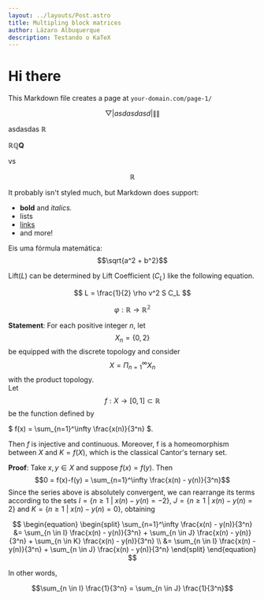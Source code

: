 ```yaml
---
layout: ../layouts/Post.astro
title: Multipling block matrices
author: Lázaro Albuquerque
description: Testando o KaTeX
---
```


# Hi there

This Markdown file creates a page at `your-domain.com/page-1/`

$$\bigtriangledown \left| asdasdasd \right| \left\|  \right\|  $$

asdasdas $\mathbb{R}$

$\mathbb{R} \mathbb{Q} \mathbf{Q}$

vs

$$
\mathbb{R}
$$

It probably isn't styled much, but Markdown does support:

- **bold** and _italics._
- lists
- [links](https://astro.build)
- and more!

Eis uma fórmula matemática: $$\sqrt{a^2 + b^2}$$

Lift($L$) can be determined by Lift Coefficient ($C_L$) like the following
equation.

$$
L = \frac{1}{2} \rho v^2 S C_L
$$

$$
\varphi: \mathbb{R} \to \mathbb{R^2}
$$

**Statement**: For each positive integer $n$, let $$X_n = \{0, 2\}$$ be equipped with the discrete topology and consider $$X = \Pi_{n=1}^{\infty}X_n$$ with the product topology.  
Let $$f : X \to [0, 1] \subset \mathbb{R}$$ be the function defined by

$
f(x) = \sum_{n=1}^\infty \frac{x(n)}{3^n}
$.

Then $f$ is injective and continuous. Moreover, f is a homeomorphism between $X$ and $K = f(X)$, which is the classical Cantor's ternary set.

**Proof**: Take $x, y \in X$ and suppose $f(x)=f(y)$. Then $$0 = f(x)-f(y) = \sum_{n=1}^\infty \frac{x(n) - y(n)}{3^n}$$
Since the series above is absolutely convergent, we can rearrange its terms according to the sets $I = \{ n \ge 1 \ | \ x(n) - y(n) = -2 \}$, $J = \{ n \ge 1 \ | \ x(n) - y(n) = 2 \}$ and $K = \{ n \ge 1 \ | \ x(n) - y(n) = 0 \}$, obtaining

$$
\begin{equation}
\begin{split}
\sum_{n=1}^\infty \frac{x(n) - y(n)}{3^n} &= \sum_{n \in I} \frac{x(n) - y(n)}{3^n} + \sum_{n \in J} \frac{x(n) - y(n)}{3^n} + \sum_{n \in K} \frac{x(n) - y(n)}{3^n} \\
&= \sum_{n \in I} \frac{x(n) - y(n)}{3^n} + \sum_{n \in J} \frac{x(n) - y(n)}{3^n}
\end{split}
\end{equation}
$$

In other words,

$$\sum_{n \in I} \frac{1}{3^n} = \sum_{n \in J} \frac{1}{3^n}$$
